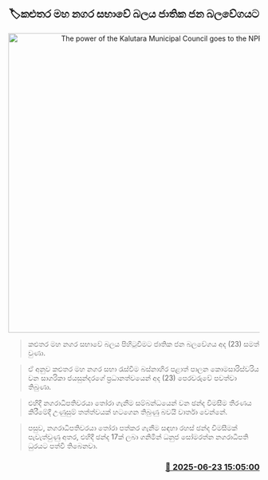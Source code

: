 <p align='center'><b><h2 align='center' title='The power of the Kalutara Municipal Council goes to the NPP'>🏷කළුතර මහ නගර සභා‍වේ බලය ජාතික ජන බලවේගයට</h2></b></p>
<p align='center'><img src='https://helakuru.sgp1.cdn.digitaloceanspaces.com/esana/images/lib/npp-399388.jpg' width='600' alt='The power of the Kalutara Municipal Council goes to the NPP'></p>

> කළුතර මහ නගර සභා‍වේ බලය පිහිටුවීමට ජාතික ජන බලවේගය අද (23) සමත් වුණා.

> ඒ අනුව කළුතර මහ නගර සභා රැස්වීම බස්නාහිර පළාත් පාලන කොමසාරිස්වරිය වන සාගරිකා ජයසුන්දරගේ ප්‍රධානත්වයෙන් අද (23) පෙරවරුවේ පවත්වා තිබුණා.

> එහිදී නගරාධිපතිවරයා තෝරා ගැනීම සම්බන්ධයෙන් වන ඡන්ද විමසීම තීරණය කිරීමේදී උණුසුම් තත්ත්වයක් හටගෙන තිබුණු බවයි වාර්තා වෙන්නේ.

> පසුව, නගරාධිපතිවරයා තෝරා පත්කර ගැනීම සඳහා රහස් ඡන්ද විමසීමක් පැවැත්වුණු අතර, එහිදී ඡන්ද 17ක් ලබා ගනිමින් ධනුජ සෝමරත්න නගරාධිපති ධුරයට පත්වී තිබෙනවා.



<h3 align='right'><a href='https://www.helakuru.lk/esana/p/111262/'>📅 2025-06-23 15:05:00</a></h3>
